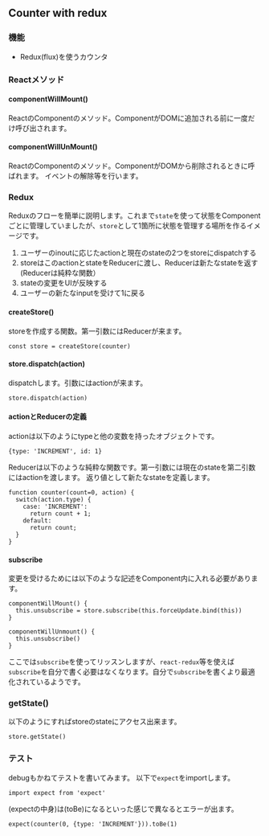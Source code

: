 ## Counter with redux

### 機能

- Redux(flux)を使うカウンタ

### Reactメソッド

#### componentWillMount()
ReactのComponentのメソッド。ComponentがDOMに追加される前に一度だけ呼び出されます。


#### componentWillUnMount()
ReactのComponentのメソッド。ComponentがDOMから削除されるときに呼ばれます。
イベントの解除等を行います。

### Redux

Reduxのフローを簡単に説明します。これまで`state`を使って状態をComponentごとに管理していましたが、`store`として1箇所に状態を管理する場所を作るイメージです。

1. ユーザーのinoutに応じたactionと現在のstateの2つをstoreにdispatchする
2. storeはこのactionとstateをReducerに渡し、Reducerは新たなstateを返す(Reducerは純粋な関数）
3. stateの変更をUIが反映する
4. ユーザーの新たなinputを受けて1に戻る

#### createStore()

storeを作成する関数。第一引数にはReducerが来ます。

```
const store = createStore(counter)
```

#### store.dispatch(action)

dispatchします。引数にはactionが来ます。

```
store.dispatch(action)
```

#### actionとReducerの定義

actionは以下のようにtypeと他の変数を持ったオブジェクトです。

```
{type: 'INCREMENT', id: 1}
```

Reducerは以下のような純粋な関数です。第一引数には現在のstateを第二引数にはactionを渡します。
返り値として新たなstateを定義します。

```
function counter(count=0, action) {
  switch(action.type) {
    case: 'INCREMENT':
      return count + 1;
    default:
      return count;
  }
}
```

#### subscribe

変更を受けるためには以下のような記述をComponent内に入れる必要があります。

```
componentWillMount() {
  this.unsubscribe = store.subscribe(this.forceUpdate.bind(this))
}

componentWillUnmount() {
  this.unsubscribe()
}
```

ここでは`subscribe`を使ってリッスンしますが、`react-redux`等を使えば`subscribe`を自分で書く必要はなくなります。自分で`subscribe`を書くより最適化されているようです。

### getState()

以下のようにすればstoreのstateにアクセス出来ます。

```
store.getState()
```

### テスト

debugもかねてテストを書いてみます。
以下で`expect`をimportします。

```
import expect from 'expect'
```

(expectの中身)は(toBe)になるといった感じで異なるとエラーが出ます。

```
expect(counter(0, {type: 'INCREMENT'})).toBe(1)
```
